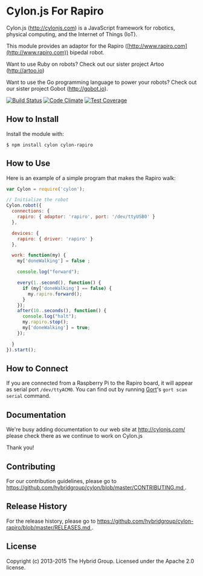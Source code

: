 # Cylon.js For Rapiro

Cylon.js (http://cylonjs.com) is a JavaScript framework for robotics, physical computing, and the Internet of Things (IoT).

This module provides an adaptor for the Rapiro ([http://www.rapiro.com](http://www.rapiro.com)) bipedal robot.

Want to use Ruby on robots? Check out our sister project Artoo (http://artoo.io)

Want to use the Go programming language to power your robots? Check out our sister project Gobot (http://gobot.io).

[![Build Status](https://secure.travis-ci.org/hybridgroup/cylon-rapiro.png?branch=master)](http://travis-ci.org/hybridgroup/cylon-rapiro) [![Code Climate](https://codeclimate.com/github/hybridgroup/cylon-rapiro/badges/gpa.svg)](https://codeclimate.com/github/hybridgroup/cylon-rapiro) [![Test Coverage](https://codeclimate.com/github/hybridgroup/cylon-rapiro/badges/coverage.svg)](https://codeclimate.com/github/hybridgroup/cylon-rapiro)

## How to Install

Install the module with:

    $ npm install cylon cylon-rapiro

## How to Use

Here is an example of a simple program that makes the Rapiro walk:

```javascript
var Cylon = require('cylon');

// Initialize the robot
Cylon.robot({
  connections: {
    rapiro: { adaptor: 'rapiro', port: '/dev/ttyUSB0' }
  },

  devices: {
    rapiro: { driver: 'rapiro' }
  },

  work: function(my) {
    my['doneWalking'] = false ;

    console.log("forward");

    every(1..second(), function() {
      if (my['doneWalking'] == false) {
        my.rapiro.forward();
      }
    });
    after(10..seconds(), function() {
      console.log("halt");
      my.rapiro.stop();
      my['doneWalking'] = true;
    });

  }
}).start();
```

## How to Connect

If you are connected from a Raspberry Pi to the Rapiro board, it will appear as serial port `/dev/ttyACM0`.
You can find out by running [Gort](http://gort.io)'s `gort scan serial` command.

## Documentation

We're busy adding documentation to our web site at http://cylonjs.com/ please check there as we continue to work on Cylon.js

Thank you!

## Contributing

For our contribution guidelines, please go to [https://github.com/hybridgroup/cylon/blob/master/CONTRIBUTING.md
](https://github.com/hybridgroup/cylon/blob/master/CONTRIBUTING.md
).

## Release History

For the release history, please go to [https://github.com/hybridgroup/cylon-rapiro/blob/master/RELEASES.md
](https://github.com/hybridgroup/cylon-rapiro/blob/master/RELEASES.md
).

## License
Copyright (c) 2013-2015 The Hybrid Group. Licensed under the Apache 2.0 license.

